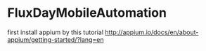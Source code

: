 # FluxDayMobileAutomation
first install appium by this tutorial http://appium.io/docs/en/about-appium/getting-started/?lang=en
